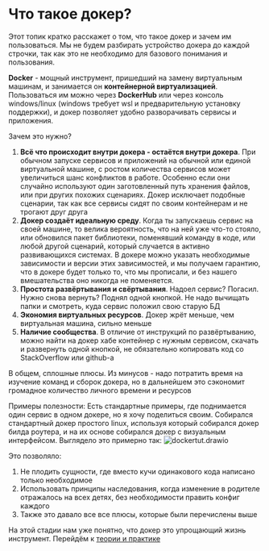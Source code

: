 # Что такое докер?

Этот топик кратко расскажет о том, что такое докер и зачем им пользоваться. Мы не будем разбирать устройство докера до каждой строчки, так как это не необходимо для базового понимания и пользования. 

**Docker** - мощный инструмент, пришедший на замену виртуальным машинам, и занимается он **контейнерной виртуализацией**. Пользоваться им можно через **DockerHub** или через консоль windows/linux (windows требует wsl и предварительную установку поддержки), и докер позволяет удобно разворачивать сервисы и приложения. 

Зачем это нужно? 

1. **Всё что происходит внутри докера - остаётся внутри докера**. При обычном запуске сервисов и приложений на обычной или единой виртуальной машине, с ростом количества сервисов может увеличиться шанс конфликтов в работе. Особенно если они случайно используют один заготовленный путь хранения файлов, или при других похожих сценариях. Докер исключает подобные сценарии, так как все сервисы сидят по своим контейнерам и не трогают друг друга
2. **Докер создаёт идеальную среду**. Когда ты запускаешь сервис на своей машине, то велика вероятность, что на ней уже что-то стояло, или обновился пакет библиотеки, поменявший команду в коде, или любой другой сценарий, который случается в активно развивающихся системах. В докере можно указать необходимые зависимости и версии этих зависимостей, и мы получаем гарантию, что в докере будет только то, что мы прописали, и без нашего вмешательства оно никогда не поменяется. 
3. **Простота развёртывания и свёртывания**. Надоел сервис? Погасил. Нужно снова вернуть? Поднял одной кнопкой. Не надо вычищать папки и смотреть, куда сервис положил свою старую БД
4. **Экономия виртуальных ресурсов**. Докер жрёт меньше, чем виртуальная машина, сильно меньше
5. **Наличие сообщества**. В отличие от инструкций по развёртыванию, можно найти на докер хабе контейнер с нужным сервисом, скачать и развернуть одной кнопкой, не обязательно копировать код со StackOverflow или github-а

В общем, сплошные плюсы. Из минусов - надо потратить время на изучение команд и сборок докера, но в дальнейшем это сэкономит громадное количество личного времени и ресурсов

Примеры полезности: 
Есть стандартные примеры, где поднимается один сервис в одном докере, но я хочу поделиться своим. 
Собирался стандартный докер простого linux, используя который собирался докер билда роутера, и на их основе собирался докер с визуальным интерфейсом. Выглядело это примерно так: 
![dockertut.drawio](images/e3628da16afbbd155caa9526930da7a9/dockertut.drawio.png)

Это позволяло: 
1. Не плодить сущности, где вместо кучи одинакового кода написано только необходимое
2. Использовать принципы наследования, когда изменение в родителе отражалось на всех детях, без необходимости править конфиг каждого
3. Также это давало все все плюсы, которые были перечислены выше

На этой стадии нам уже понятно, что докер это упрощающий жизнь инструмент. Перейдём к [теории и практике](home/prepare-docker) 